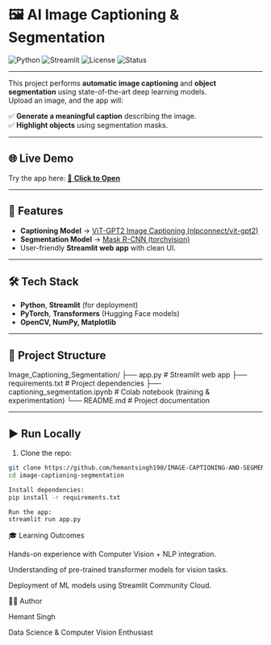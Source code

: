 # 🖼️ AI Image Captioning & Segmentation

![Python](https://img.shields.io/badge/Python-3.8%2B-blue)
![Streamlit](https://img.shields.io/badge/Streamlit-Deployed-success)
![License](https://img.shields.io/badge/License-MIT-green)
![Status](https://img.shields.io/badge/Status-Active-brightgreen)

---


This project performs **automatic image captioning** and **object segmentation** using state-of-the-art deep learning models.  
Upload an image, and the app will:

✅ **Generate a meaningful caption** describing the image.  
✅ **Highlight objects** using segmentation masks.

---

## 🌐 **Live Demo**
Try the app here: [🔗 **Click to Open**](https://imagecaptioningsegmentation-atczy55nxgx2jjqo42rsqc.streamlit.app/)

---

## 🚀 **Features**
- **Captioning Model** → [ViT-GPT2 Image Captioning (nlpconnect/vit-gpt2)](https://huggingface.co/nlpconnect/vit-gpt2-image-captioning)  
- **Segmentation Model** → [Mask R-CNN (torchvision)](https://pytorch.org/vision/stable/models/generated/torchvision.models.detection.maskrcnn_resnet50_fpn.html)  
- User-friendly **Streamlit web app** with clean UI.

---

## 🛠 **Tech Stack**
- **Python**, **Streamlit** (for deployment)  
- **PyTorch**, **Transformers** (Hugging Face models)  
- **OpenCV, NumPy, Matplotlib**

---

## 📂 **Project Structure**

Image_Captioning_Segmentation/
├── app.py # Streamlit web app
├── requirements.txt # Project dependencies
├── captioning_segmentation.ipynb # Colab notebook (training & experimentation)
└── README.md # Project documentation

---

## ▶ **Run Locally**
1. Clone the repo:  
```bash
git clone https://github.com/hemantsingh190/IMAGE-CAPTIONING-AND-SEGMENTATION.git
cd image-captioning-segmentation

Install dependencies:
pip install -r requirements.txt

Run the app:
streamlit run app.py
```

🎓 Learning Outcomes

Hands-on experience with Computer Vision + NLP integration.

Understanding of pre-trained transformer models for vision tasks.

Deployment of ML models using Streamlit Community Cloud.

👩‍💻 Author

Hemant Singh

Data Science & Computer Vision Enthusiast


